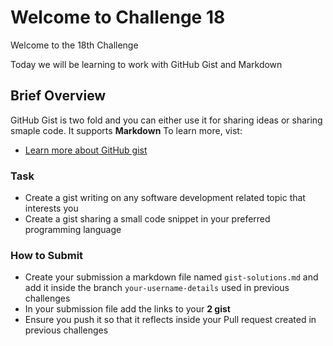 # Welcome to Challenge 18

Welcome to the 18th Challenge 

Today we will be learning to work with GitHub Gist and Markdown

## Brief Overview

GitHub Gist is two fold and you can either use it for sharing ideas or sharing smaple code. It supports **Markdown**
To learn more, vist:
- [Learn more about GitHub gist](https://help.github.com/en/enterprise/2.13/user/articles/about-gists)

### Task

- Create a gist writing on any software development related topic that interests you
- Create a gist sharing a small code snippet in your preferred programming language

### How to Submit

- Create your submission a markdown file named ``gist-solutions.md`` and add it inside the branch ``your-username-details`` used in previous challenges
- In your submission file add the links to your **2 gist**
- Ensure you push it so that it reflects inside your Pull request created in previous challenges
